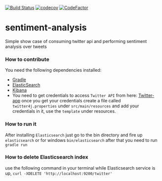 [![Build Status](https://travis-ci.org/tarek-nawara/sentiment-analysis.svg?branch=master)](https://travis-ci.org/tarek-nawara/sentiment-analysis)
[![codecov](https://codecov.io/gh/tarek-nawara/sentiment-analysis/branch/master/graph/badge.svg)](https://codecov.io/gh/tarek-nawara/sentiment-analysis)
[![CodeFactor](https://www.codefactor.io/repository/github/tarek-nawara/sentiment-analysis/badge)](https://www.codefactor.io/repository/github/tarek-nawara/sentiment-analysis)

# sentiment-analysis
Simple show case of consuming twitter api and performing sentiment analysis over tweets

### How to contribute
You need the following dependencies installed:
- [Gradle](https://gradle.org/)
- [ElasticSearch](https://www.elastic.co/downloads/elasticsearch)
- [Kibana](https://www.elastic.co/downloads/kibana)
- You need to get credentials to access `Twitter API` from here:
[Twitter-app](https://apps.twitter.com/) once you get your credentials create a file called `twitter4j.properties`
under `src/main/resources` and add your credentials in it, use the `template` under resources. 
### How to run it
After installing `Elasticsearch` just go to the bin directory and fire up `elasticsearch` or 
for windows `bin/elasticsearch`
after that you need to run `gradle run` 

### How to delete Elasticsearch index
use the following command in your terminal while Elasticsearch service is up, 
`curl -XDELETE 'http://localhost:9200/twitter'`
